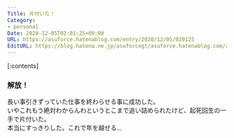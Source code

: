 ```yaml
---
Title: 片付いた！
Category:
- personal
Date: 2020-12-05T02:01:25+09:00
URL: https://asuforce.hatenablog.com/entry/2020/12/05/020125
EditURL: https://blog.hatena.ne.jp/asuforcegt/asuforce.hatenablog.com/atom/entry/26006613660573633
---
```


[:contents]

###  解放！

長い事引きずっていた仕事を終わらせる事に成功した。  
いやこれもう絶対わからんわというとこまで追い詰められたけど、起死回生の一手で片付いた。  
本当にすっきりした。これで年を越せる...


